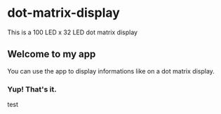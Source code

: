 # dot-matrix-display

This is a 100 LED x 32 LED dot matrix display

## Welcome to my app

You can use the app to display informations like on a dot matrix display.

### Yup! That's it.

test
